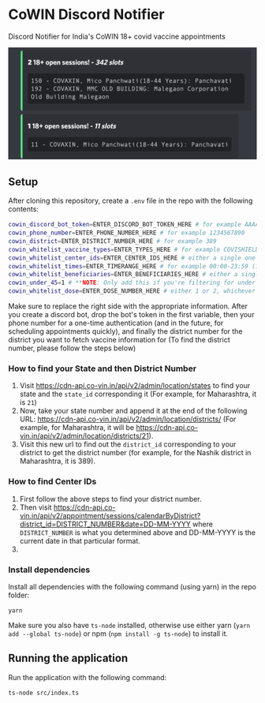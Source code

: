 # CoWIN Discord Notifier
Discord Notifier for India's CoWIN 18+ covid vaccine appointments

![demo-screenshot](cowin-screenshot.png "Demo Screenshot")


## Setup
After cloning this repository, create a `.env` file in the repo with the following contents:
```bash
cowin_discord_bot_token=ENTER_DISCORD_BOT_TOKEN_HERE # for example AAAAAAAAAAAAAAAAAAAAAAAA.XXXXXX.YYYYYYYYYYYYYYYYYYYYYYYYYYY
cowin_phone_number=ENTER_PHONE_NUMBER_HERE # for example 1234567890
cowin_district=ENTER_DISTRICT_NUMBER_HERE # for example 389
cowin_whitelist_vaccine_types=ENTER_TYPES_HERE # for example COVISHIELD,COVAXIN,SPUTNIK V, can be one or more of COVISHIELD,COVAXIN, or SPUTNIK V (only for registering)
cowin_whitelist_center_ids=ENTER_CENTER_IDS_HERE # either a single one like 594721 or multiple like 695512,695508,609123,561538,695505,569351 (only for registering)
cowin_whitelist_times=ENTER_TIMERANGE_HERE # for example 00:00-23:59 (in 24-hour format)
cowin_whitelist_beneficiaries=ENTER_BENEFICIARIES_HERE # either a single one like 20123456789000 or multiple like 20123456789000,20123456789111,20123456789222
cowin_under_45=1 # **NOTE: Only add this if you're filtering for under 45 years**
cowin_whitelist_dose=ENTER_DOSE_NUMBER_HERE # either 1 or 2, whichever dose # you are looking for (only for registering)
```

Make sure to replace the right side with the appropriate information. After you create a discord bot, drop the bot's token in the first variable, then your phone number for a one-time authentication (and in the future, for scheduling appointments quickly), and finally the district number for the district you want to fetch vaccine information for (To find the district number, please follow the steps below)

### How to find your State and then District Number
1. Visit https://cdn-api.co-vin.in/api/v2/admin/location/states to find your state and the `state_id` corresponding it (For example, for Maharashtra, it is `21`)
2. Now, take your state number and append it at the end of the following URL: https://cdn-api.co-vin.in/api/v2/admin/location/districts/ (For example, for Maharashtra, it will be https://cdn-api.co-vin.in/api/v2/admin/location/districts/21).
3. Visit this new url to find out the `district_id` corresponding to your district to get the district number (for example, for the Nashik district in Maharashtra, it is 389).

### How to find Center IDs
1. First follow the above steps to find your district number.
2. Then visit https://cdn-api.co-vin.in/api/v2/appointment/sessions/calendarByDistrict?district_id=DISTRICT_NUMBER&date=DD-MM-YYYY where `DISTRICT_NUMBER` is what you determined above and DD-MM-YYYY is the current date in that particular format.
3. 
### Install dependencies
Install all dependencies with the following command (using yarn) in the repo folder:
```
yarn
```
Make sure you also have `ts-node` installed, otherwise use either yarn (`yarn add --global ts-node`) or npm (`npm install -g ts-node`) to install it.


## Running the application
Run the application with the following command:
```
ts-node src/index.ts
```